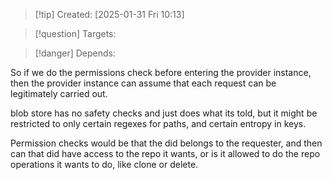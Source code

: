 
>[!tip] Created: [2025-01-31 Fri 10:13]

>[!question] Targets: 

>[!danger] Depends: 

So if we do the permissions check before entering the provider instance, then the provider instance can assume that each request can be legitimately carried out.

blob store has no safety checks and just does what its told, but it might be restricted to only certain regexes for paths, and certain entropy in keys.

Permission checks would be that the did belongs to the requester, and then can that did have access to the repo it wants, or is it allowed to do the repo operations it wants to do, like clone or delete.